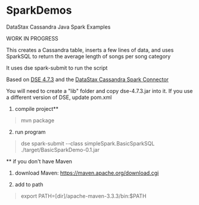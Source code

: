 # SparkDemos
DataStax Cassandra Java Spark Examples

WORK IN PROGRESS

This creates a Cassandra table, inserts a few lines of data, and uses SparkSQL to return the average length of songs per song category

It uses dse spark-submit to run the script

Based on <a href="https://academy.datastax.com/downloads?destination=downloads&dxt=DX" target="_new">DSE 4.7.3</a> and the <a href="https://github.com/datastax/spark-cassandra-connector" target="_new">DataStax Cassandra Spark Connector</a>

You will need to create a "lib" folder and copy dse-4.7.3.jar into it.  If you use a different version of DSE, update pom.xml



1. compile project**
> mvn package

2. run program
> dse spark-submit --class simpleSpark.BasicSparkSQL ./target/BasicSparkDemo-0.1.jar






** if you don't have Maven

1. download Maven: https://maven.apache.org/download.cgi

2. add to path
> export PATH=[dir]/apache-maven-3.3.3/bin:$PATH
